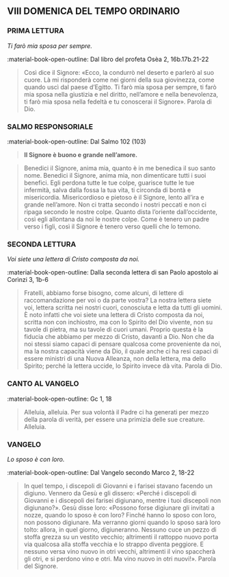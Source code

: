 ## VIII DOMENICA DEL TEMPO ORDINARIO
> 
### PRIMA LETTURA
*Ti farò mia sposa per sempre.*

:material-book-open-outline: Dal libro del profeta Osèa
2, 16b.17b.21-22

> Così dice il Signore: «Ecco, la condurrò nel deserto e parlerò al suo cuore. Là mi risponderà come nei giorni della sua giovinezza, come quando uscì dal paese d’Egitto. Ti farò mia sposa per sempre, ti farò mia sposa nella giustizia e nel diritto, nell’amore e nella benevolenza, ti farò mia sposa nella fedeltà e tu conoscerai il Signore». Parola di Dio.
> 
### SALMO RESPONSORIALE
:material-book-open-outline: Dal Salmo 102 (103)

>**Il Signore è buono e grande nell’amore.**

> Benedici il Signore, anima mia,
> quanto è in me benedica il suo santo nome.
> Benedici il Signore, anima mia,
> non dimenticare tutti i suoi benefici.
> Egli perdona tutte le tue colpe,
> guarisce tutte le tue infermità,
> salva dalla fossa la tua vita,
> ti circonda di bontà e misericordia.
> Misericordioso e pietoso è il Signore,
> lento all’ira e grande nell’amore.
> Non ci tratta secondo i nostri peccati
> e non ci ripaga secondo le nostre colpe.
> Quanto dista l’oriente dall’occidente,
> così egli allontana da noi le nostre colpe.
> Come è tenero un padre verso i figli,
> così il Signore è tenero verso quelli che lo temono.
> 
### SECONDA LETTURA
*Voi siete una lettera di Cristo composta da noi.*

:material-book-open-outline: Dalla seconda lettera di san Paolo apostolo ai Corìnzi
3, 1b-6

> Fratelli, abbiamo forse bisogno, come alcuni, di lettere di raccomandazione per voi o da parte vostra? La nostra lettera siete voi, lettera scritta nei nostri cuori, conosciuta e letta da tutti gli uomini. È noto infatti che voi siete una lettera di Cristo composta da noi, scritta non con inchiostro, ma con lo Spirito del Dio vivente, non su tavole di pietra, ma su tavole di cuori umani. Proprio questa è la fiducia che abbiamo per mezzo di Cristo, davanti a Dio. Non che da noi stessi siamo capaci di pensare qualcosa come proveniente da noi, ma la nostra capacità viene da Dio, il quale anche ci ha resi capaci di essere ministri di una Nuova Alleanza, non della lettera, ma dello Spirito; perché la lettera uccide, lo Spirito invece dà vita. Parola di Dio.
> 
### CANTO AL VANGELO
:material-book-open-outline: Gc 1, 18

> Alleluia, alleluia.
> Per sua volontà il Padre ci ha generati
> per mezzo della parola di verità,
> per essere una primizia delle sue creature.
> Alleluia.
> 
### VANGELO
*Lo sposo è con loro.*

:material-book-open-outline: Dal Vangelo secondo Marco
2, 18-22

> In quel tempo, i discepoli di Giovanni e i farisei stavano facendo un digiuno. Vennero da Gesù e gli dissero: «Perché i discepoli di Giovanni e i discepoli dei farisei digiunano, mentre i tuoi discepoli non digiunano?». Gesù disse loro: «Possono forse digiunare gli invitati a nozze, quando lo sposo è con loro? Finché hanno lo sposo con loro, non possono digiunare. Ma verranno giorni quando lo sposo sarà loro tolto: allora, in quel giorno, digiuneranno. Nessuno cuce un pezzo di stoffa grezza su un vestito vecchio; altrimenti il rattoppo nuovo porta via qualcosa alla stoffa vecchia e lo strappo diventa peggiore. E nessuno versa vino nuovo in otri vecchi, altrimenti il vino spaccherà gli otri, e si perdono vino e otri. Ma vino nuovo in otri nuovi!». Parola del Signore.